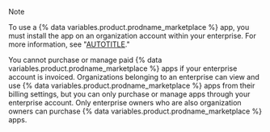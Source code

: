 > [!NOTE]
> To use a {% data variables.product.prodname_marketplace %} app, you must install the app on an organization account within your enterprise. For more information, see "[AUTOTITLE](/apps/using-github-apps/installing-a-github-app-from-github-marketplace-for-your-organizations)."
>
> You cannot purchase or manage paid {% data variables.product.prodname_marketplace %} apps if your enterprise account is invoiced. Organizations belonging to an enterprise can view and use {% data variables.product.prodname_marketplace %} apps from their billing settings, but you can only purchase or manage apps through your enterprise account. Only enterprise owners who are also organization owners can purchase {% data variables.product.prodname_marketplace %} apps.
